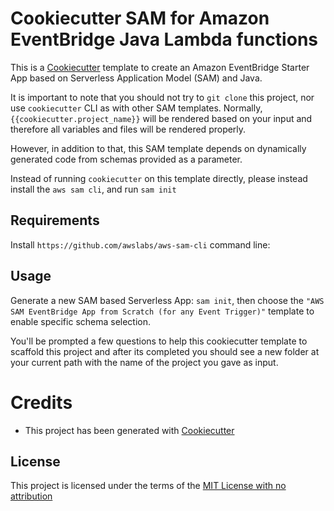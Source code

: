 # Cookiecutter SAM for Amazon EventBridge Java Lambda functions



This is a [Cookiecutter](https://github.com/audreyr/cookiecutter) template to create an Amazon EventBridge Starter App based on Serverless Application Model (SAM) and Java.

It is important to note that you should not try to `git clone` this project, nor use `cookiecutter` CLI as with other SAM templates. Normally, ``{{cookiecutter.project_name}}`` will be rendered based on your input and therefore all variables and files will be rendered properly.

However, in addition to that, this SAM template depends on dynamically generated code from schemas provided as a parameter.

Instead of running `cookiecutter` on this template directly, please instead install the `aws sam cli`, and run `sam init` 

## Requirements

Install `https://github.com/awslabs/aws-sam-cli` command line:

## Usage

Generate a new SAM based Serverless App: `sam init`, then choose the `"AWS SAM EventBridge App from Scratch (for any Event Trigger)"` template to enable specific schema selection.

You'll be prompted a few questions to help this cookiecutter template to scaffold this project and after its completed you should see a new folder at your current path with the name of the project you gave as input.



# Credits

* This project has been generated with [Cookiecutter](https://github.com/audreyr/cookiecutter)


License
-------

This project is licensed under the terms of the [MIT License with no attribution](/LICENSE)
